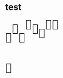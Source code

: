 # test

```boxcar
         ┏━┓      ┏━┓┏━┓
   ┏━┓   ┃ ┃┏━┓   ┃ ┃┃ ┃
   ┃ ┃   ┗━┛┃ ┃┏━┓┗━┛┗━┛
┏━┓┗━┛┏━┓   ┗━┛┃ ┃
┃ ┃   ┃ ┃      ┗━┛
┗━┛   ┗━┛

```


```boxcar



┏━┓
┃ ┃
┗━┛











```

